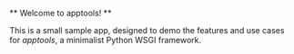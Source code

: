 ** Welcome to apptools! **

This is a small sample app, designed to demo the features
and use cases for *apptools*, a minimalist Python WSGI
framework.
